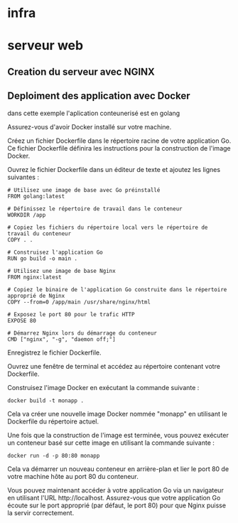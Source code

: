 # infra

# serveur web

## Creation du serveur avec NGINX


## Deploiment des application avec Docker



dans cette exemple l'aplication conteunerisé est en golang

Assurez-vous d'avoir Docker installé sur votre machine.

Créez un fichier Dockerfile dans le répertoire racine de votre application Go. Ce fichier Dockerfile définira les instructions pour la construction de l'image Docker.

Ouvrez le fichier Dockerfile dans un éditeur de texte et ajoutez les lignes suivantes :

```
# Utilisez une image de base avec Go préinstallé
FROM golang:latest

# Définissez le répertoire de travail dans le conteneur
WORKDIR /app

# Copiez les fichiers du répertoire local vers le répertoire de travail du conteneur
COPY . .

# Construisez l'application Go
RUN go build -o main .

# Utilisez une image de base Nginx
FROM nginx:latest

# Copiez le binaire de l'application Go construite dans le répertoire approprié de Nginx
COPY --from=0 /app/main /usr/share/nginx/html

# Exposez le port 80 pour le trafic HTTP
EXPOSE 80

# Démarrez Nginx lors du démarrage du conteneur
CMD ["nginx", "-g", "daemon off;"]
```
Enregistrez le fichier Dockerfile.

Ouvrez une fenêtre de terminal et accédez au répertoire contenant votre Dockerfile.

Construisez l'image Docker en exécutant la commande suivante :

```
docker build -t monapp .
```
Cela va créer une nouvelle image Docker nommée "monapp" en utilisant le Dockerfile du répertoire actuel.

Une fois que la construction de l'image est terminée, vous pouvez exécuter un conteneur basé sur cette image en utilisant la commande suivante :
```
docker run -d -p 80:80 monapp
```
Cela va démarrer un nouveau conteneur en arrière-plan et lier le port 80 de votre machine hôte au port 80 du conteneur.

Vous pouvez maintenant accéder à votre application Go via un navigateur en utilisant l'URL http://localhost.
Assurez-vous que votre application Go écoute sur le port approprié (par défaut, le port 80) pour que Nginx puisse la servir correctement.
